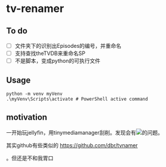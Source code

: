 # tv-renamer

## To do
- [ ] 文件夹下的识别出Episodes的编号，并重命名
- [ ] 支持查找theTVDB来重命名SP
- [ ] 不是脚本，变成python的可执行文件

## Usage

```
python -m venv myVenv
.\myVenv\Scripts\activate # PowerShell active command
```
## motivation

一开始玩jellyfin，用tinymediamanager刮削。发现会有![](https://shaojiemike.oss-cn-hangzhou.aliyuncs.com/img/20221220160532.png)的问题。

其实github有些类似的 https://github.com/dbr/tvnamer

。但还是不和我胃口